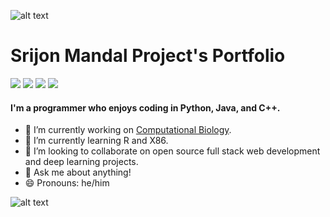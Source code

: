 ![alt text](https://github.com/srijonmandal1/srijonmandal1/blob/main/spaceman.png)
# Srijon Mandal Project's Portfolio

![](https://visitor-badge.laobi.icu/badge?page_id=srijonmandal1.srijonmandal1) 
![](https://img.shields.io/badge/OS-Mac&nbsp;10-informational?style=flat&logo=windows&logoColor=blue&color=0C7DBE)
![](https://img.shields.io/badge/Editor-VS&nbsp;Code-informational?style=flat&logo=visual-studio-code&logoColor=blue&color=0C7DBE)
![](https://img.shields.io/badge/Shell-&nbsp;Terminal-informational?style=flat&logo=windows-terminal&logoColor=blue&color=0C7DBE)

#### I'm a programmer who enjoys coding in Python, Java, and C++. 



* 🔭 I’m currently working on [Computational Biology](https://github.com/srijonmandal1/computational-analysis-precision-onchology).
* 🌱 I’m currently learning R and X86.
* 👯 I’m looking to collaborate on open source full stack web development and deep learning projects. 
* 💬 Ask me about anything!
* 😄 Pronouns: he/him
<!--
* 🤔 I’m looking for help with Javascript and C.
* ⚡ Fun fact: I like programming in space.
* * 📫 How to reach me: [Discord](https://discords.com/bio/p/boltingmaster)


![GitHub stats](https://github-readme-stats.vercel.app/api?username=srijonmandal1&show_icons=true&theme=tokyonight) 
![Top Langs](https://github-readme-stats.vercel.app/api/top-langs/?username=srijonmandal1&theme=tokyonight)

<p><img align="center" src="https://github-readme-streak-stats.herokuapp.com/?user=srijonmandal1&" alt="srijonmandal1" /></p>
-->

<!-- 

[![Srijon's GitHub stats](https://github-readme-stats.vercel.app/api?username=srijonmandal1)](https://github.com/anuraghazra/github-readme-stats)

-->

![alt text](https://github.com/srijonmandal1/srijonmandal1/blob/main/computing.gif)

<!--
**srijonmandal/srijonmandal1** is a ✨ _special_ ✨ repository because its `README.md` (this file) appears on your GitHub profile.

Here are some ideas to get you started: -->

